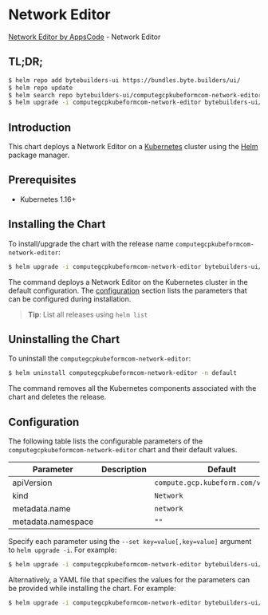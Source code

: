 # Network Editor

[Network Editor by AppsCode](https://byte.builders) - Network Editor

## TL;DR;

```bash
$ helm repo add bytebuilders-ui https://bundles.byte.builders/ui/
$ helm repo update
$ helm search repo bytebuilders-ui/computegcpkubeformcom-network-editor --version=v0.4.18
$ helm upgrade -i computegcpkubeformcom-network-editor bytebuilders-ui/computegcpkubeformcom-network-editor -n default --create-namespace --version=v0.4.18
```

## Introduction

This chart deploys a Network Editor on a [Kubernetes](http://kubernetes.io) cluster using the [Helm](https://helm.sh) package manager.

## Prerequisites

- Kubernetes 1.16+

## Installing the Chart

To install/upgrade the chart with the release name `computegcpkubeformcom-network-editor`:

```bash
$ helm upgrade -i computegcpkubeformcom-network-editor bytebuilders-ui/computegcpkubeformcom-network-editor -n default --create-namespace --version=v0.4.18
```

The command deploys a Network Editor on the Kubernetes cluster in the default configuration. The [configuration](#configuration) section lists the parameters that can be configured during installation.

> **Tip**: List all releases using `helm list`

## Uninstalling the Chart

To uninstall the `computegcpkubeformcom-network-editor`:

```bash
$ helm uninstall computegcpkubeformcom-network-editor -n default
```

The command removes all the Kubernetes components associated with the chart and deletes the release.

## Configuration

The following table lists the configurable parameters of the `computegcpkubeformcom-network-editor` chart and their default values.

|     Parameter      | Description |                    Default                     |
|--------------------|-------------|------------------------------------------------|
| apiVersion         |             | <code>compute.gcp.kubeform.com/v1alpha1</code> |
| kind               |             | <code>Network</code>                           |
| metadata.name      |             | <code>network</code>                           |
| metadata.namespace |             | <code>""</code>                                |


Specify each parameter using the `--set key=value[,key=value]` argument to `helm upgrade -i`. For example:

```bash
$ helm upgrade -i computegcpkubeformcom-network-editor bytebuilders-ui/computegcpkubeformcom-network-editor -n default --create-namespace --version=v0.4.18 --set apiVersion=compute.gcp.kubeform.com/v1alpha1
```

Alternatively, a YAML file that specifies the values for the parameters can be provided while
installing the chart. For example:

```bash
$ helm upgrade -i computegcpkubeformcom-network-editor bytebuilders-ui/computegcpkubeformcom-network-editor -n default --create-namespace --version=v0.4.18 --values values.yaml
```
